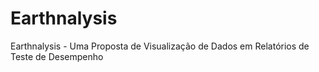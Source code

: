 # Earthnalysis
Earthnalysis - Uma Proposta de Visualização de Dados em Relatórios de Teste de Desempenho
